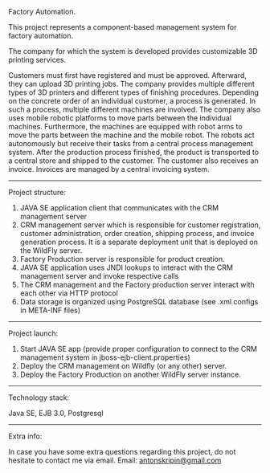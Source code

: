 Factory Automation.

This project represents a component-based management system for factory automation.

The company for which the system is developed provides customizable 3D printing services.

Customers must first have registered and must be approved. Afterward, they can upload 3D printing jobs.
The company provides multiple different types of 3D printers and different types of finishing procedures.
Depending on the concrete order of an individual customer, a process is generated.
In such a process, multiple different machines are involved. The company also uses mobile robotic platforms to move parts between the individual machines.
Furthermore, the machines are equipped with robot arms to move the parts between the machine and the mobile robot. The robots act autonomously but receive their tasks from a central process management system. After the production process finished, the product is transported to a central store and shipped to the customer. The customer also receives an invoice. Invoices are managed by a central invoicing system.

-----------------------------------------------------

Project structure:

1) JAVA SE application client that communicates with the CRM management server
2) CRM management server which is responsible for customer registration, customer administration, order creation, shipping process, and invoice generation process. It is a separate deployment unit that is deployed on the WildFly server.
3) Factory Production server is responsible for product creation.
4) JAVA SE application uses JNDI lookups to interact with the CRM management server and invoke respective calls
5) The CRM management and the Factory production server interact with each other via HTTP protocol
6) Data storage is organized using PostgreSQL database (see .xml configs in META-INF files)

-----------------------------------------------------

Project launch:

1) Start JAVA SE app (provide proper configuration to connect to the CRM management system in jboss-ejb-client.properties)
2) Deploy the CRM management on Wildfly (or any other) server.
3) Deploy the Factory Production on another WildFly server instance.

-----------------------------------------------------

Technology stack:

Java SE, EJB 3.0, Postgresql

-----------------------------------------------------

Extra info:

In case you have some extra questions regarding this project, do not hesitate to contact me via email.
Email: antonskripin@gmail.com
